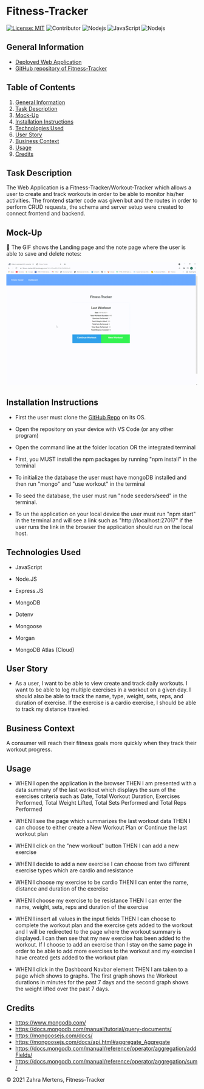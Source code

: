 # Fitness-Tracker

[![License: MIT](https://img.shields.io/badge/License-MIT-yellow.svg)](https://opensource.org/licenses/MIT) ![Contributor](https://img.shields.io/badge/Contributor-1-green.svg) ![Nodejs](https://img.shields.io/badge/AppWith-NodeJS-red.svg) ![JavaScript](https://img.shields.io/badge/AppWith-ExpressJS-green.svg) ![Nodejs](https://img.shields.io/badge/Database-MongoDB-green.svg)

## General Information
 
* [Deployed Web Application](https://fitness-tracker182.herokuapp.com/?id=615aa25006ece646e03c3d98)
* [GitHub repository of Fitness-Tracker](https://github.com/ZahraMertens/Fitness-Tracker.git)


## Table of Contents
1. [General Information](#general-information)
2. [Task Description](#task-description)
3. [Mock-Up](#mock-up)
4. [Installation Instructions](#installation-instructions)
5. [Technologies Used](#technologies-used)
6. [User Story](#user-story)
7. [Business Context](#business-context)
8. [Usage](#usage)
9. [Credits](#credits)


## Task Description

The Web Application is a Fitness-Tracker/Workout-Tracker which allows a user to create and track workouts in order to be able to monitor his/her activities. The frontend starter code was given but and the routes in order to perform CRUD requests, the schema and server setup were created to connect frontend and backend.

## Mock-Up

🎥 The GIF shows the Landing page and the note page where the user is able to save and delete notes:

![Code-Demo](./assets/gif.gif)

## Installation Instructions

* First the user must clone the [GitHub Repo](https://github.com/ZahraMertens/Fitness-Tracker.git) on its OS.

* Open the repository on your device with VS Code (or any other program)

* Open the command line at the folder location OR the integrated terminal 

* First, you MUST install the npm packages by running "npm install" in the terminal

* To initialize the database the user must have mongoDB installed and then run "mongo" and "use workout" in the terminal

* To seed the database, the user must run "node seeders/seed" in the terminal.

* To un the application on your local device the user must run "npm start" in the terminal and will see a link such as "http://localhost:27017" if the user runs the link in the browser the application should run on the local host.


## Technologies Used

* JavaScript

* Node.JS

* Express.JS

* MongoDB

* Dotenv

* Mongoose

* Morgan

* MongoDB Atlas (Cloud)

## User Story

* As a user, I want to be able to view create and track daily workouts. I want to be able to log multiple exercises in a workout on a given day. I should also be able to track the name, type, weight, sets, reps, and duration of exercise. If the exercise is a cardio exercise, I should be able to track my distance traveled.

## Business Context

A consumer will reach their fitness goals more quickly when they track their workout progress.

## Usage

* WHEN I open the application in the browser THEN I am presented with a data summary of the last workout which displays the sum of the exercises criteria such as Date, Total Workout Duration, Exercises Performed, Total Weight Lifted, Total Sets Performed and Total Reps Performed

* WHEN I see the page which summarizes the last workout data THEN I can choose to either create a New Workout Plan or Continue the last workout plan

* WHEN I click on the "new workout" button THEN I can add a new exercise

* WHEN I decide to add a new exercise I can choose from two different exercise types which are cardio and resistance

* WHEN I choose my exercise to be cardio THEN I can enter the name, distance and duration of the exercise

* WHEN I choose my exercise to be resistance THEN I can enter the name, weight, sets, reps and duration of the exercise

* WHEN I insert all values in the input fields THEN I can choose to complete the workout plan and the exercise gets added to the workout and I will be redirected to the page where the workout summary is displayed. I can then see that my new exercise has been added to the workout. If I choose to add an exercise than I stay on the same page in order to be able to add more exercises to the workout and my exercise I have created gets added to the workout plan

* WHEN I click in the Dashboard Navbar element THEN I am taken to a page which shows to graphs. The first graph shows the Workout durations in minutes for the past 7 days and the second graph shows the weight lifted over the past 7 days. 


## Credits

* https://www.mongodb.com/
* https://docs.mongodb.com/manual/tutorial/query-documents/
* https://mongoosejs.com/docs/
* https://mongoosejs.com/docs/api.html#aggregate_Aggregate
* https://docs.mongodb.com/manual/reference/operator/aggregation/addFields/
* https://docs.mongodb.com/manual/reference/operator/aggregation/sum/


© 2021 Zahra Mertens, Fitness-Tracker
